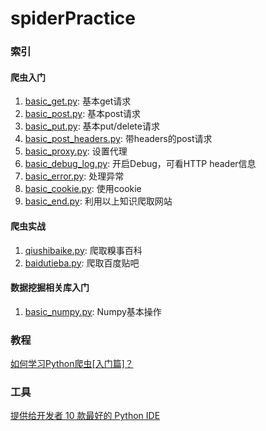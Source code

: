 # spiderPractice

### 索引

#### 爬虫入门
1. [basic_get.py](1.爬虫入门/basic_get.py): 基本get请求
2. [basic_post.py](1.爬虫入门/basic_post.py): 基本post请求
3. [basic_put.py](1.爬虫入门/basic_put.py): 基本put/delete请求
4. [basic_post_headers.py](1.爬虫入门/basic_post_headers.py): 带headers的post请求
5. [basic_proxy.py](1.爬虫入门/basic_proxy.py): 设置代理
6. [basic_debug_log.py](1.爬虫入门/basic_debug_log.py): 开启Debug，可看HTTP header信息
7. [basic_error.py](1.爬虫入门/basic_error.py): 处理异常
8. [basic_cookie.py](1.爬虫入门/basic_cookie.py): 使用cookie
9. [basic_end.py](1.爬虫入门/basic_end.py): 利用以上知识爬取网站

#### 爬虫实战
1. [qiushibaike.py](2.爬虫实战/qiushibaike.py): 爬取糗事百科
2. [baidutieba.py](2.爬虫实战/baidutieba.py): 爬取百度贴吧

#### 数据挖掘相关库入门
1. [basic_numpy.py](3.数据挖掘相关库入门/basic_numpy.py): Numpy基本操作



### 教程
[如何学习Python爬虫[入门篇]？](https://zhuanlan.zhihu.com/p/21479334)

### 工具
[提供给开发者 10 款最好的 Python IDE](https://www.oschina.net/news/57468/best-python-ide-for-developers)
